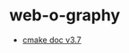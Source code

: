 # web-o-graphy

  - [cmake doc v3.7](https://cmake.org/cmake/help/v3.7/module/ExternalProject.html)
